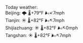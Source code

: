 Today weather:  
Beijing: 🌩  🌡️+79°F 🌬️↙7mph  
Tianjin: ☀️ 🌡️+82°F 🌬️↖7mph  
Shijiazhuang: ☀️ 🌡️+82°F 🌬️↖0mph  
Tangshan: ☀️ 🌡️+82°F 🌬️↖7mph  
